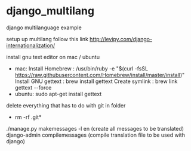 # django_multilang
django multilanguage example

setup up multilang follow this link
http://levipy.com/django-internationalization/

install gnu text editor on mac / ubuntu

- mac:
Install Homebrew : /usr/bin/ruby -e "$(curl -fsSL https://raw.githubusercontent.com/Homebrew/install/master/install)"
Install GNU gettext : brew install gettext
Create symlink : brew link gettext --force
- ubuntu:
sudo apt-get install gettext


delete everything that has to do with git in folder
- rm -rf .git*


./manage.py makemessages -l en (create all messages to be translated)
django-admin compilemessages (compile translation file to be used with django)
